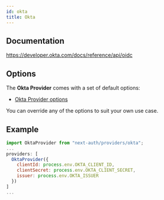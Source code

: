 ```yaml
---
id: okta
title: Okta
---
```


## Documentation

https://developer.okta.com/docs/reference/api/oidc

## Options

The **Okta Provider** comes with a set of default options:

- [Okta Provider options](https://github.com/nextauthjs/next-auth/blob/v4/packages/next-auth/src/providers/okta.ts)

You can override any of the options to suit your own use case.

## Example

```js
import OktaProvider from "next-auth/providers/okta";
...
providers: [
  OktaProvider({
    clientId: process.env.OKTA_CLIENT_ID,
    clientSecret: process.env.OKTA_CLIENT_SECRET,
    issuer: process.env.OKTA_ISSUER
  })
]
...
```

